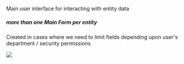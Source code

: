 Main user interface for interacting with entity data

##### more than one Main Form per entity
Created in cases where we need to limit fields depending upon user's department / security permissions

![](./md_assets/attachments/Pasted%20image%2020221224110121.png)